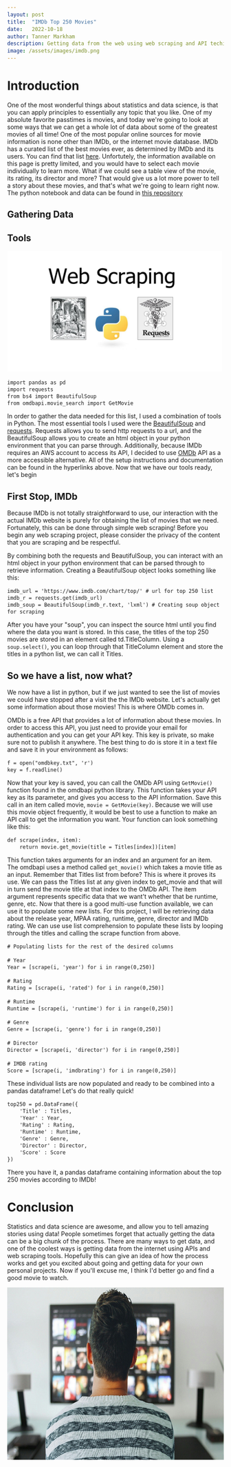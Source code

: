 ```yaml
---
layout: post
title:  "IMDb Top 250 Movies"
date:   2022-10-18
author: Tanner Markham
description: Getting data from the web using web scraping and API techinques!
image: /assets/images/imdb.png
---
```


# Introduction
One of the most wonderful things about statistics and data science, is that you can apply principles to essentially any topic that you like. One of my absolute favorite passtimes is movies, and today we're going to look at some ways that we can get a whole lot of data about some of the greatest movies of all time! One of the most popular online sources for movie information is none other than IMDb, or the internet movie database. IMDb has a curated list of the best movies ever, as determined by IMDb and its users. You can find that list [here](https://www.imdb.com/chart/top/). Unfortutely, the information available on this page is pretty limited, and you would have to select each movie individually to learn more. What if we could see a table view of the movie, its rating, its director and more? That would give us a lot more power to tell a story about these movies, and that's what we're going to learn right now. The python notebook and data can be found in [this repository](https://github.com/tdmarkham00/imdb-top250)


## Gathering Data
## Tools

<img src="https://raw.githubusercontent.com/tdmarkham00/stat386-projects/main/assets/images/webscraping.png" alt="Web scraping tools" style="width:500px;"/>

```
import pandas as pd
import requests
from bs4 import BeautifulSoup
from omdbapi.movie_search import GetMovie
```

In order to gather the data needed for this list, I used a combination of tools in Python. The most essential tools I used were the [BeautifulSoup](https://pypi.org/project/beautifulsoup4/) and [requests](https://pypi.org/project/requests/). Requests allows you to send http requests to a url, and the BeautifulSoup allows you to create an html object in your python environment that you can parse through. Additionally, because IMDb requires an AWS account to access its API, I decided to use [OMDb](https://www.omdbapi.com/) API as a more accessible alternative. All of the setup instructions and documentation can be found in the hyperlinks above. Now that we have our tools ready, let's begin

## First Stop, IMDb
Because IMDb is not totally straightforward to use, our interaction with the actual IMDb website is purely for obtaining the list of movies that we need. Fortunately, this can be done through simple web scraping! Before you begin any web scraping project, please consider the privacy of the content that you are scraping and be respectful.

By combining both the requests and BeautifulSoup, you can interact with an html object in your python environment that can be parsed through to retrieve information. Creating a BeautifulSoup object looks something like this:
```
imdb_url = 'https://www.imdb.com/chart/top/' # url for top 250 list
imdb_r = requests.get(imdb_url)
imdb_soup = BeautifulSoup(imdb_r.text, 'lxml') # Creating soup object for scraping
```
After you have your "soup", you can inspect the source html until you find where the data you want is stored. In this case, the titles of the top 250 movies are stored in an element called td.TitleColumn. Using a ```soup.select()```, you can loop through that TitleColumn element and store the titles in a python list, we can call it Titles.

## So we have a list, now what?
We now have a list in python, but if we just wanted to see the list of movies we could have stopped after a visit the the IMDb website. Let's actually get some information about those movies! This is where OMDb comes in.

OMDb is a free API that provides a lot of information about these movies. In order to access this API, you just need to provide your email for authentication and you can get your API key. This key is private, so make sure not to publish it anywhere. The best thing to do is store it in a text file and save it in your environment as follows:
```
f = open("omdbkey.txt", 'r')
key = f.readline()
```

Now that your key is saved, you can call the OMDb API using ```GetMovie()``` function found in the omdbapi python library. This function takes your API key as its parameter, and gives you access to the API information. Save this call in an item called movie, ```movie = GetMovie(key)```. Because we will use this movie object frequently, it would be best to use a function to make an API call to get the information you want. Your function can look something like this:
```
def scrape(index, item):
    return movie.get_movie(title = Titles[index])[item]
```

This function takes arguments for an index and an argument for an item. The omdbapi uses a method called ```get_movie()``` which takes a movie title as an input. Remember that Titles list from before? This is where it proves its use. We can pass the Titles list at any given index to get_movie and that will in turn send the movie title at that index to the OMDb API. The item argument represents specific data that we want't whether that be runtime, genre, etc. Now that there is a good multi-use function available, we can use it to populate some new lists. For this project, I will be retrieving data about the release year, MPAA rating, runtime, genre, director and IMDb rating. We can use use list comprehension to populate these lists by looping through the titles and calling the scrape function from above.
```
# Populating lists for the rest of the desired columns

# Year
Year = [scrape(i, 'year') for i in range(0,250)]

# Rating
Rating = [scrape(i, 'rated') for i in range(0,250)]

# Runtime
Runtime = [scrape(i, 'runtime') for i in range(0,250)]

# Genre
Genre = [scrape(i, 'genre') for i in range(0,250)]

# Director
Director = [scrape(i, 'director') for i in range(0,250)]

# IMDB rating 
Score = [scrape(i, 'imdbrating') for i in range(0,250)]
```
These individual lists are now populated and ready to be combined into a pandas dataframe! Let's do that really quick!
```
top250 = pd.DataFrame({
    'Title' : Titles,
    'Year' : Year,
    'Rating' : Rating,
    'Runtime' : Runtime,
    'Genre' : Genre,
    'Director' : Director,
    'Score' : Score
})
```
There you have it, a pandas dataframe containing information about the top 250 movies according to IMDb!

# Conclusion
Statistics and data science are awesome, and allow you to tell amazing stories using data! People sometimes forget that actually getting the data can be a big chunk of the process. There are many ways to get data, and one of the coolest ways is getting data from the internet using APIs and web scraping tools. Hopefully this can give an idea of how the process works and get you excited about going and getting data for your own personal projects. Now if you'll excuse me, I think I'd better go and find a good movie to watch.

<img src="https://raw.githubusercontent.com/tdmarkham00/stat386-projects/main/assets/images/movie.jpg" alt="Person watching a movie" style="width:700px; height:400px"/>
